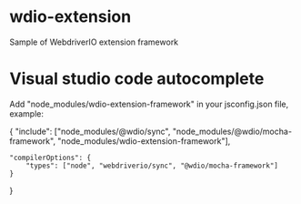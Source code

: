 # wdio-extension

Sample of WebdriverIO extension framework

# Visual studio code autocomplete

Add "node_modules/wdio-extension-framework" in your jsconfig.json file, example:

{
	"include": ["node_modules/@wdio/sync", "node_modules/@wdio/mocha-framework", "node_modules/wdio-extension-framework"],

	"compilerOptions": {
		"types": ["node", "webdriverio/sync", "@wdio/mocha-framework"]
	}
}
